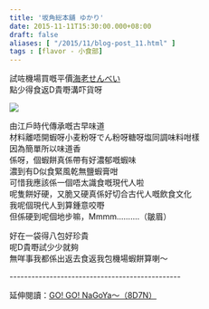 ```yaml
---
title: '坂角総本舖 ゆかり'
date: 2015-11-11T15:30:00.000+08:00
draft: false
aliases: [ "/2015/11/blog-post_11.html" ]
tags : [flavor - 小食部]
---
```


試咗機場買嘅平價[海老せんべい](http://www.hidie.net/2015/11/blog-post.html)  
點少得食返D貴嘢溝吓貨呀  

[![](https://c1.staticflickr.com/9/8709/28591916611_7023a03af1_z.jpg)](https://c1.staticflickr.com/9/8709/28591916611_7023a03af1_z.jpg)

由江戶時代傳承嘅古早味道  
材料離唔開蝦呀小麦粉呀でん粉呀糖呀塩同調味料咁樣  
因為簡單所以味道香  
係呀，個蝦餅真係帶有好濃郁嘅蝦味  
濃到有D似食緊風乾無鹽蝦膏咁  
可惜我應該係一個唔太識食嘅現代人啦  
呢隻餅好硬，又脆又硬真係好切合古代人嘅飲食文化  
我呢個現代人到算鍾意咬嘢  
但係硬到呢個地步嘛，Mmmm..........（皺眉）  
  
好在一袋得八包好珍貴  
呢D貴嘢試少少就夠  
無咩事我都係出返去食返我包機場蝦餅算喇～  
  
\-----------------------------------------------  
  
延伸閱讀：[GO! GO! NaGoYa～（8D7N）](http://www.hidie.net/2015/11/go-go-nagoya8d7n.html)